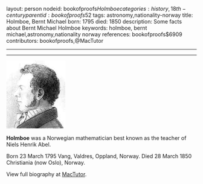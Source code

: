 layout: person
nodeid: bookofproofs$Holmboe
categories: history,18th-century
parentid: bookofproofs$52
tags: astronomy,nationality-norway
title: Holmboe, Bernt Michael
born: 1795
died: 1850
description: Some facts about Bernt Michael Holmboe
keywords: holmboe, bernt michael,astronomy,nationality norway
references: bookofproofs$6909
contributors: bookofproofs,@MacTutor

---


---

![Holmboe.jpg](https://github.com/bookofproofs/bookofproofs.github.io/blob/main/_sources/_assets/images/portraits/Holmboe.jpg?raw=true)

**Holmboe** was a Norwegian mathematician best known as the teacher of Niels Henrik Abel.

Born 23 March 1795 Vang, Valdres, Oppland, Norway. Died 28 March 1850 Christiania (now Oslo), Norway.


View full biography at [MacTutor](https://mathshistory.st-andrews.ac.uk/Biographies/Holmboe/).